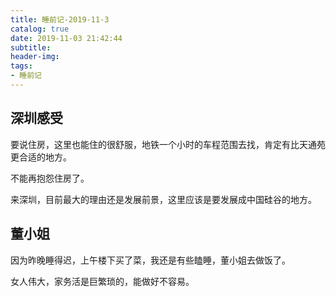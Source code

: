 ```yaml
---
title: 睡前记-2019-11-3
catalog: true
date: 2019-11-03 21:42:44
subtitle:
header-img:
tags:
- 睡前记
---
```


## 深圳感受

要说住房，这里也能住的很舒服，地铁一个小时的车程范围去找，肯定有比天通苑更合适的地方。

不能再抱怨住房了。

来深圳，目前最大的理由还是发展前景，这里应该是要发展成中国硅谷的地方。

## 董小姐  

因为昨晚睡得迟，上午楼下买了菜，我还是有些瞌睡，董小姐去做饭了。

女人伟大，家务活是巨繁琐的，能做好不容易。

